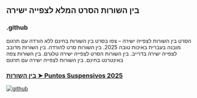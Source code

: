 ## בין השורות הסרט המלא לצפייה ישירה

### .github

הסרט בין השורות לצפייה ישירה – צפו בסרט בין השורות בחינם ללא הורדה עם תרגום מובנה בעברית באיכות טובה 2025. בין השורות סרט להורדה. בין השורות מדובב לצפייה ישירה בדרייב. בין השורות הסרט לצפייה ישירה טלגרם. בין השורות צפה באינטרנט בחינם. בין השורות לצפייה ישירה עם תרגום

### [בין השורות ➤ Puntos Suspensivos 2025](https://watching4khdmovies.blogspot.com/2025/07/puntos-suspensivos.html)

<a href="https://watching4khdmovies.blogspot.com/2025/07/puntos-suspensivos.html" rel="nofollow"><img src="https://image.tmdb.org/t/p/w1280/xI8Qi9AUc0NX6Qt8Lc5xqNLrYve.jpg" alt="github" data-canonical-src="https://image.tmdb.org/t/p/w1280/xI8Qi9AUc0NX6Qt8Lc5xqNLrYve.jpg" style="max-width: 100%;"></a>
